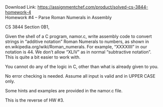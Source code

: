 Download Link: https://assignmentchef.com/product/solved-cs-3844-homework-4
<br>
Homework #4 – Parse Roman Numerals in Assembly

CS 3844 Section 0B1,

Given the shell of a C program, namor.c, write assembly code to convert strings in “additive notation” Roman Numerals to numbers, as shown in en.wikipedia.org/wiki/Roman_numerals. For example, “XXXXIIII” in our notation is 44. We don’t allow “XLIV” as in normal “subtractive notation”. This is quite a bit easier to work with.

You cannot do any of the logic in C, other than what is already given to you.

No error checking is needed. Assume all input is valid and in UPPER CASE only.

Some hints and examples are provided in the namor.c file.

This is the reverse of HW #3.